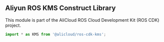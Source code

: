 ## Aliyun ROS KMS Construct Library

This module is part of the AliCloud ROS Cloud Development Kit (ROS CDK) project.

```python
import * as KMS from '@alicloud/ros-cdk-kms';
```
